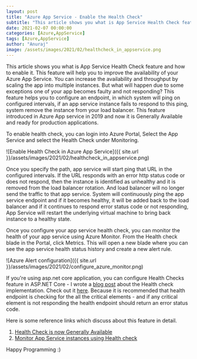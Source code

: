 ```yaml
---
layout: post
title: "Azure App Service - Enable the Health Check"
subtitle: "This article shows you what is App Service Health Check feature and how to enable it."
date: 2021-02-07 00:00:00
categories: [Azure,AppService]
tags: [Azure,AppService]
author: "Anuraj"
image: /assets/images/2021/02/healthcheck_in_appservice.png
---
```

This article shows you what is App Service Health Check feature and how to enable it. This feature will help you to improve the availability of your Azure App Service. You can increase the availability and throughput by scaling the app into multiple instances. But what will happen due to some exceptions one of your app becomes faulty and not responding? This feature helps you to configure an endpoint, in which system will ping on configured intervals, if an app service instance fails to respond to this ping, system remove the instance from your load balancer. This feature introduced in Azure App service in 2019 and now it is Generally Available and ready for production applications.

To enable health check, you can login into Azure Portal, Select the App Service and select the Health Check under Monitoring.

![Enable Health Check in Azure App Service]({{ site.url }}/assets/images/2021/02/healthcheck_in_appservice.png)

Once you specify the path, app service will start ping that URL in the configured intervals. If the URL responds with an error http status code or does not respond, then the instance is identified as unhealthy and it is removed from the load balancer rotation. And load balancer will no longer send the traffic to that app service. System will continuously ping the app service endpoint and if it becomes healthy, it will be added back to the load balancer and if it continues to respond error status code or not responding, App Service will restart the underlying virtual machine to bring back instance to a healthy state.

Once you configure your app service health check, you can monitor the health of your app service using Azure Monitor. From the Health check blade in the Portal, click Metrics. This will open a new blade where you can see the app service health status history and create a new alert rule.

![Azure Alert configuration]({{ site.url }}/assets/images/2021/02/configure_azure_monitor.png)

If you're using asp.net core application, you can configure Health Checks feature in ASP.NET Core - I wrote a [blog post](https://dotnetthoughts.net/implementing-health-check-aspnetcore/) about the Health check implementation. Check out it [here](https://dotnetthoughts.net/implementing-health-check-aspnetcore/). Because it is recommended that health endpoint is checking for the all the critical elements - and if any critical element is not responding the health endpoint should return an error status code. 

Here is some reference links which discuss about this feature in detail.

1. [Health Check is now Generally Available](https://azure.github.io/AppService/2020/08/24/healthcheck-on-app-service.html?WT.mc_id=AZ-MVP-5002040)
2. [Monitor App Service instances using Health check](https://docs.microsoft.com/en-us/azure/app-service/monitor-instances-health-check?WT.mc_id=AZ-MVP-5002040)

Happy Programming :)